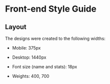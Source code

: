 # Front-end Style Guide

## Layout

The designs were created to the following widths:

- Mobile: 375px
- Desktop: 1440px

- Font size (name and stats): 18px

- Weights: 400, 700
